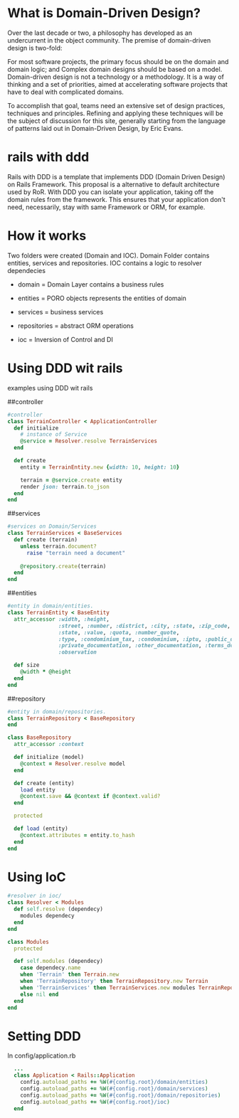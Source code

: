 What is Domain-Driven Design?
============================
Over the last decade or two, a philosophy has developed as an undercurrent in the object community. The premise of domain-driven design is two-fold:

For most software projects, the primary focus should be on the domain and domain logic; and
Complex domain designs should be based on a model.
Domain-driven design is not a technology or a methodology. It is a way of thinking and a set of priorities, aimed at accelerating software projects that have to deal with complicated domains.

To accomplish that goal, teams need an extensive set of design practices, techniques and principles. Refining and applying these techniques will be the subject of discussion for this site, generally starting from the language of patterns laid out in Domain-Driven Design, by Eric Evans.


rails with ddd
==============

Rails with DDD is a template that implements DDD (Domain Driven Design) on Rails Framework. This proposal is a alternative to default architecture used by RoR. With DDD you can isolate your application, taking off the domain rules from the framework. This ensures that your application don't need, necessarily, stay with same Framework or ORM, for example.

How it works
=============

Two folders were created (Domain and IOC). Domain Folder contains entities, services and repositories. IOC contains a logic to resolver dependecies 

 * domain = Domain Layer contains a business rules
  * entities = PORO objects represents the entities of domain
  * services = business services
  * repositories = abstract ORM operations
  
 * ioc = Inversion of Control and DI

Using DDD wit rails 
====================
examples using DDD wit rails

##controller

```ruby
#controller
class TerrainController < ApplicationController
  def initialize
    # instance of Service
    @service = Resolver.resolve TerrainServices
  end

  def create
    entity = TerrainEntity.new {width: 10, height: 10} 

    terrain = @service.create entity
    render json: terrain.to_json
  end
end
```
##services

```ruby
#services on Domain/Services
class TerrainServices < BaseServices
  def create (terrain)
    unless terrain.document?
      raise "terrain need a document"
      
    @repository.create(terrain)
  end
end
```

##entities

```ruby
#entity in domain/entities.
class TerrainEntity < BaseEntity
  attr_accessor :width, :height,
                :street, :number, :district, :city, :state, :zip_code,
                :state, :value, :quota, :number_quote,
                :type, :condominium_tax, :condominium, :iptu, :public_documentation,
                :private_documentation, :other_documentation, :terms_documentation,
                :observation

  def size
    @width * @height
  end
end
```

##repository

```ruby
#entity in domain/repositories.
class TerrainRepository < BaseRepository
end

class BaseRepository
  attr_accessor :context

  def initialize (model)
    @context = Resolver.resolve model
  end

  def create (entity)
    load entity
    @context.save && @context if @context.valid?
  end

  protected

  def load (entity)
    @context.attributes = entity.to_hash
  end
end
```


Using IoC
==========

```ruby
#resolver in ioc/
class Resolver < Modules
  def self.resolve (dependecy)
    modules dependecy
  end
end

class Modules
  protected

  def self.modules (dependecy)
    case dependecy.name
    when 'Terrain' then Terrain.new
    when 'TerrainRepository' then TerrainRepository.new Terrain
    when 'TerrainServices' then TerrainServices.new modules TerrainRepository
    else nil end
  end
end
```


Setting DDD
=============
In config/application.rb

```ruby
  ...
  class Application < Rails::Application
    config.autoload_paths += %W(#{config.root}/domain/entities)
    config.autoload_paths += %W(#{config.root}/domain/services)
    config.autoload_paths += %W(#{config.root}/domain/repositories)
    config.autoload_paths += %W(#{config.root}/ioc)
  end
```
